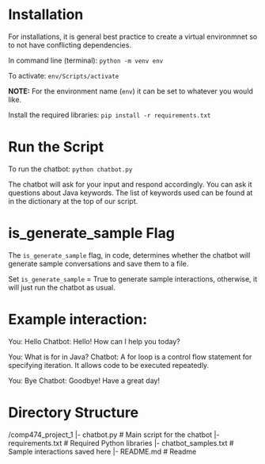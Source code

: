 # **Installation**
For installations, it is general best practice to create a virtual environmnet so to not have conflicting dependencies. 

In command line (terminal):
`python -m venv env`

To activate:
`env/Scripts/activate`  

**NOTE:** For the environment name (`env`) it can be set to whatever you would like. 

Install the required libraries:
`pip install -r requirements.txt`

# **Run the Script**

To run the chatbot: `python chatbot.py`

The chatbot will ask for your input and respond accordingly. You can ask it questions about Java keywords. The list of keywords used can be found at in the dictionary at the top of our script. 

# **is_generate_sample Flag**
The `is_generate_sample` flag, in code, determines whether the chatbot will generate sample conversations and save them to a file.

Set `is_generate_sample` = True to generate sample interactions, otherwise, it will just run the chatbot as usual.


# **Example interaction:**

You: Hello
Chatbot: Hello! How can I help you today?

You: What is for in Java?
Chatbot: A for loop is a control flow statement for specifying iteration. It allows code to be executed repeatedly.

You: Bye
Chatbot: Goodbye! Have a great day!

# **Directory Structure**

/comp474_project_1
    |- chatbot.py           # Main script for the chatbot
    |- requirements.txt     # Required Python libraries
    |- chatbot_samples.txt  # Sample interactions saved here
    |- README.md            # Readme
